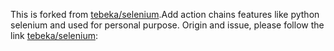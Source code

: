   This is forked from [tebeka/selenium].Add action chains features like python selenium and used for personal purpose. Origin and issue, please follow the link [tebeka/selenium]:

[tebeka/selenium]: https://github.com/tebeka/selenium
